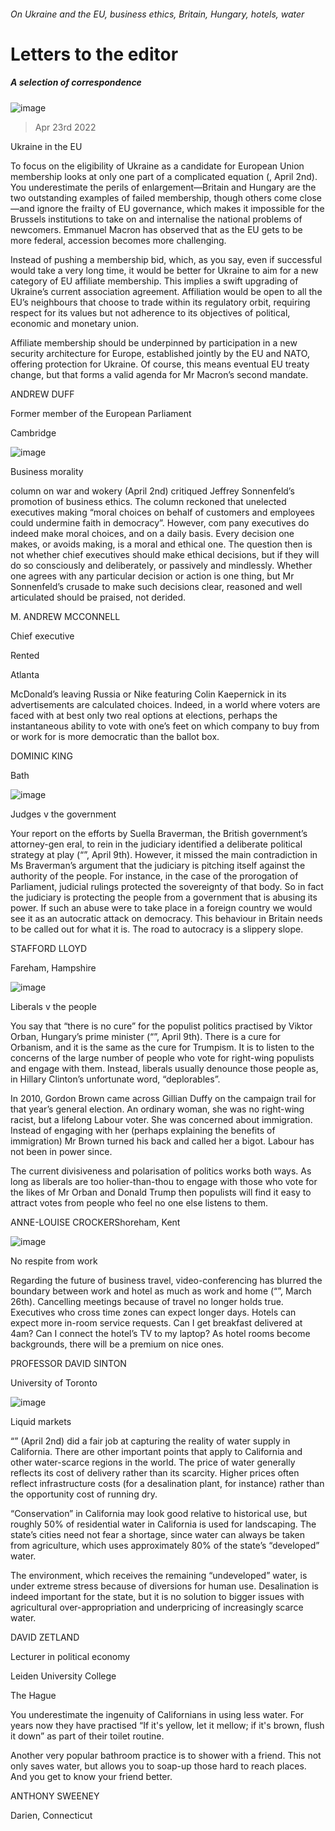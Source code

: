 ###### On Ukraine and the EU, business ethics, Britain, Hungary, hotels, water
# Letters to the editor 
##### A selection of correspondence 
![image](images/20220402_eud000.jpg) 
> Apr 23rd 2022 

Ukraine in the EU
To focus on the eligibility of Ukraine as a candidate for European Union membership looks at only one part of a complicated equation (, April 2nd). You underestimate the perils of enlargement—Britain and Hungary are the two outstanding examples of failed membership, though others come close—and ignore the frailty of EU governance, which makes it impossible for the Brussels institutions to take on and internalise the national problems of newcomers. Emmanuel Macron has observed that as the EU gets to be more federal, accession becomes more challenging.

Instead of pushing a membership bid, which, as you say, even if successful would take a very long time, it would be better for Ukraine to aim for a new category of EU affiliate membership. This implies a swift upgrading of Ukraine’s current association agreement. Affiliation would be open to all the EU’s neighbours that choose to trade within its regulatory orbit, requiring respect for its values but not adherence to its objectives of political, economic and monetary union.
Affiliate membership should be underpinned by participation in a new security architecture for Europe, established jointly by the EU and NATO, offering protection for Ukraine. Of course, this means eventual EU treaty change, but that forms a valid agenda for Mr Macron’s second mandate.
ANDREW DUFF
Former member of the European Parliament
Cambridge
![image](images/20220402_wbd000.jpg) 

Business morality
column on war and wokery (April 2nd) critiqued Jeffrey Sonnenfeld’s promotion of business ethics. The column reckoned that unelected executives making “moral choices on behalf of customers and employees could undermine faith in democracy”. However, com pany executives do indeed make moral choices, and on a daily basis. Every decision one makes, or avoids making, is a moral and ethical one. The question then is not whether chief executives should make ethical decisions, but if they will do so consciously and deliberately, or passively and mindlessly. Whether one agrees with any particular decision or action is one thing, but Mr Sonnenfeld’s crusade to make such decisions clear, reasoned and well articulated should be praised, not derided.
M. ANDREW MCCONNELL
Chief executive
Rented
Atlanta
McDonald’s leaving Russia or Nike featuring Colin Kaepernick in its advertisements are calculated choices. Indeed, in a world where voters are faced with at best only two real options at elections, perhaps the instantaneous ability to vote with one’s feet on which company to buy from or work for is more democratic than the ballot box.
DOMINIC KING
Bath
![image](images/20220409_brp002.jpg) 

Judges v the government
Your report on the efforts by Suella Braverman, the British government’s attorney-gen eral, to rein in the judiciary identified a deliberate political strategy at play (“”, April 9th). However, it missed the main contradiction in Ms Braverman’s argument that the judiciary is pitching itself against the authority of the people. For instance, in the case of the prorogation of Parliament, judicial rulings protected the sovereignty of that body. So in fact the judiciary is protecting the people from a government that is abusing its power. If such an abuse were to take place in a foreign country we would see it as an autocratic attack on democracy. This behaviour in Britain needs to be called out for what it is. The road to autocracy is a slippery slope.
STAFFORD LLOYD
Fareham, Hampshire
![image](images/20220409_eud000.jpg) 

Liberals v the people
You say that “there is no cure” for the populist politics practised by Viktor Orban, Hungary’s prime minister (“”, April 9th). There is a cure for Orbanism, and it is the same as the cure for Trumpism. It is to listen to the concerns of the large number of people who vote for right-wing populists and engage with them. Instead, liberals usually denounce those people as, in Hillary Clinton’s unfortunate word, “deplorables”.
In 2010, Gordon Brown came across Gillian Duffy on the campaign trail for that year’s general election. An ordinary woman, she was no right-wing racist, but a lifelong Labour voter. She was concerned about immigration. Instead of engaging with her (perhaps explaining the benefits of immigration) Mr Brown turned his back and called her a bigot. Labour has not been in power since.
The current divisiveness and polarisation of politics works both ways. As long as liberals are too holier-than-thou to engage with those who vote for the likes of Mr Orban and Donald Trump then populists will find it easy to attract votes from people who feel no one else listens to them.
ANNE-LOUISE CROCKERShoreham, Kent
![image](images/20220326_wbd001.jpg) 

No respite from work
Regarding the future of business travel, video-conferencing has blurred the boundary between work and hotel as much as work and home (“”, March 26th). Cancelling meetings because of travel no longer holds true. Executives who cross time zones can expect longer days. Hotels can expect more in-room service requests. Can I get breakfast delivered at 4am? Can I connect the hotel’s TV to my laptop? As hotel rooms become backgrounds, there will be a premium on nice ones.
PROFESSOR DAVID SINTON
University of Toronto
![image](images/20220402_usp001.jpg) 

Liquid markets
“” (April 2nd) did a fair job at capturing the reality of water supply in California. There are other important points that apply to California and other water-scarce regions in the world. The price of water generally reflects its cost of delivery rather than its scarcity. Higher prices often reflect infrastructure costs (for a desalination plant, for instance) rather than the opportunity cost of running dry.
“Conservation” in California may look good relative to historical use, but roughly 50% of residential water in California is used for landscaping. The state’s cities need not fear a shortage, since water can always be taken from agriculture, which uses approximately 80% of the state’s “developed” water.
The environment, which receives the remaining “undeveloped” water, is under extreme stress because of diversions for human use. Desalination is indeed important for the state, but it is no solution to bigger issues with agricultural over-appropriation and underpricing of increasingly scarce water.
DAVID ZETLAND
Lecturer in political economy
Leiden University College
The Hague
You underestimate the ingenuity of Californians in using less water. For years now they have practised “If it's yellow, let it mellow; if it's brown, flush it down” as part of their toilet routine.
Another very popular bathroom practice is to shower with a friend. This not only saves water, but allows you to soap-up those hard to reach places. And you get to know your friend better.
ANTHONY SWEENEY
Darien, Connecticut
